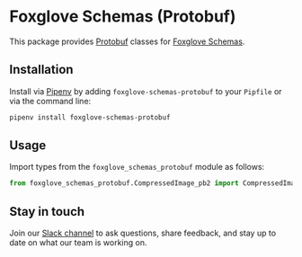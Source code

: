 # Foxglove Schemas (Protobuf)

This package provides [Protobuf](https://developers.google.com/protocol-buffers/) classes for [Foxglove Schemas](https://foxglove.dev/docs/studio/messages/introduction).

## Installation

Install via [Pipenv](https://pipenv.pypa.io/en/latest/) by adding `foxglove-schemas-protobuf` to your `Pipfile` or via the command line:

```bash
pipenv install foxglove-schemas-protobuf
```

## Usage

Import types from the `foxglove_schemas_protobuf` module as follows:

```py
from foxglove_schemas_protobuf.CompressedImage_pb2 import CompressedImage
```

## Stay in touch

Join our [Slack channel](https://foxglove.dev/slack) to ask questions, share feedback, and stay up to date on what our team is working on.
